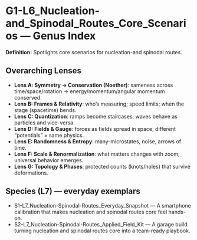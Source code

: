 # G1-L6_Nucleation-and_Spinodal_Routes_Core_Scenarios — Genus Index
**Definition:** Spotlights core scenarios for nucleation-and spinodal routes.

## Overarching Lenses

- **Lens A: Symmetry -> Conservation (Noether)**: sameness across time/space/rotation → energy/momentum/angular momentum conserved.
- **Lens B: Frames & Relativity**: who’s measuring; speed limits; when the stage (spacetime) bends.
- **Lens C: Quantization**: ramps become staircases; waves behave as particles and vice-versa.
- **Lens D: Fields & Gauge**: forces as fields spread in space; different “potentials” = same physics.
- **Lens E: Randomness & Entropy**: many-microstates, noise, arrows of time.
- **Lens F: Scale & Renormalization**: what matters changes with zoom; universal behavior emerges.
- **Lens G: Topology & Phases**: protected counts (knots/holes) that survive deformations.

## Species (L7) — everyday exemplars
- S1-L7_Nucleation-Spinodal-Routes_Everyday_Snapshot — A smartphone calibration that makes nucleation and spinodal routes core feel hands-on.
- S2-L7_Nucleation-Spinodal-Routes_Applied_Field_Kit — A garage build turning nucleation and spinodal routes core into a team-ready playbook.
